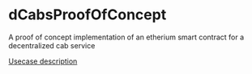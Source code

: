 # dCabsProofOfConcept
A proof of concept implementation of an etherium smart contract for a decentralized cab service

[Usecase description](https://github.com/VijayrajS/dCabsProofOfConcept/blob/main/Blockchain_usecase_team1.pdf)
